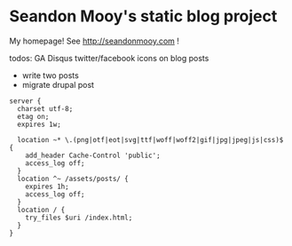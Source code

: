 # Seandon Mooy's static blog project

My homepage! See http://seandonmooy.com !


todos:
  GA
  Disqus
  twitter/facebook icons on blog posts
  - write two posts
  - migrate drupal post


```
server {
  charset utf-8;
  etag on;
  expires 1w;

  location ~* \.(png|otf|eot|svg|ttf|woff|woff2|gif|jpg|jpeg|js|css)$ {
    add_header Cache-Control 'public';
    access_log off;
  }
  location ^~ /assets/posts/ {
    expires 1h;
    access_log off;
  }
  location / {
    try_files $uri /index.html;
  }
}
```
